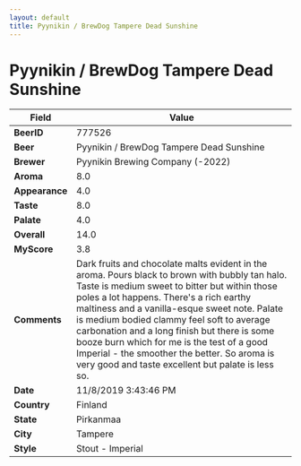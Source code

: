 ```yaml
---
layout: default
title: Pyynikin / BrewDog Tampere Dead Sunshine
---
```


# Pyynikin / BrewDog Tampere Dead Sunshine

| Field         | Value     |
|---------------|-----------|
| **BeerID** | 777526 |
| **Beer** | Pyynikin / BrewDog Tampere Dead Sunshine |
| **Brewer** | Pyynikin Brewing Company (-2022) |
| **Aroma** | 8.0 |
| **Appearance** | 4.0 |
| **Taste** | 8.0 |
| **Palate** | 4.0 |
| **Overall** | 14.0 |
| **MyScore** | 3.8 |
| **Comments** | Dark fruits and chocolate malts evident in the aroma. Pours black to brown with bubbly tan halo. Taste is medium sweet to bitter but within those poles a lot happens. There's a rich earthy maltiness and a vanilla-esque sweet note. Palate is medium bodied clammy feel soft to average carbonation and a long finish but there is some booze burn which for me is the test of a good Imperial - the smoother the better. So aroma is very good and taste excellent but palate is less so. |
| **Date** | 11/8/2019 3:43:46 PM |
| **Country** | Finland |
| **State** | Pirkanmaa |
| **City** | Tampere |
| **Style** | Stout - Imperial |

